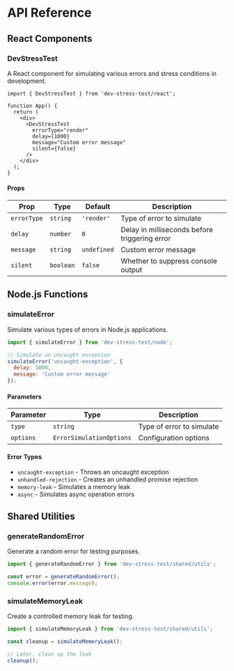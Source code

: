 # API Reference

## React Components

### DevStressTest

A React component for simulating various errors and stress conditions in development.

```tsx
import { DevStressTest } from 'dev-stress-test/react';

function App() {
  return (
    <div>
      <DevStressTest
        errorType="render"
        delay={1000}
        message="Custom error message"
        silent={false}
      />
    </div>
  );
}
```

#### Props

| Prop | Type | Default | Description |
|------|------|---------|-------------|
| `errorType` | `string` | `'render'` | Type of error to simulate |
| `delay` | `number` | `0` | Delay in milliseconds before triggering error |
| `message` | `string` | `undefined` | Custom error message |
| `silent` | `boolean` | `false` | Whether to suppress console output |

## Node.js Functions

### simulateError

Simulate various types of errors in Node.js applications.

```javascript
import { simulateError } from 'dev-stress-test/node';

// Simulate an uncaught exception
simulateError('uncaught-exception', {
  delay: 5000,
  message: 'Custom error message'
});
```

#### Parameters

| Parameter | Type | Description |
|-----------|------|-------------|
| `type` | `string` | Type of error to simulate |
| `options` | `ErrorSimulationOptions` | Configuration options |

#### Error Types

- `uncaught-exception` - Throws an uncaught exception
- `unhandled-rejection` - Creates an unhandled promise rejection
- `memory-leak` - Simulates a memory leak
- `async` - Simulates async operation errors

## Shared Utilities

### generateRandomError

Generate a random error for testing purposes.

```typescript
import { generateRandomError } from 'dev-stress-test/shared/utils';

const error = generateRandomError();
console.error(error.message);
```

### simulateMemoryLeak

Create a controlled memory leak for testing.

```typescript
import { simulateMemoryLeak } from 'dev-stress-test/shared/utils';

const cleanup = simulateMemoryLeak();

// Later, clean up the leak
cleanup();
```
